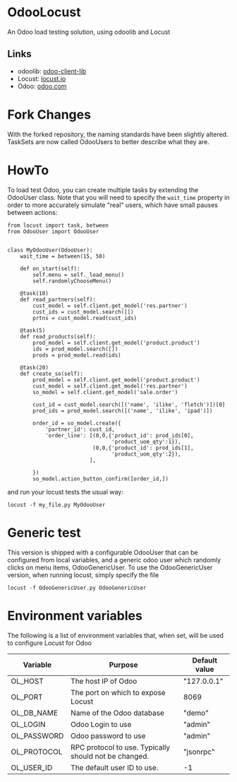 # OdooLocust

An Odoo load testing solution, using odoolib and Locust

## Links

* odoolib: <a href="https://github.com/odoo/odoo-client-lib">odoo-client-lib</a>
* Locust: <a href="http://locust.io">locust.io</a>
* Odoo: <a href="https://odoo.com">odoo.com</a>

# Fork Changes

With the forked repository, the naming standards have been slightly altered. TaskSets are now called OdooUsers to better describe what they are.

# HowTo

To load test Odoo, you can create multiple tasks by extending the OdooUser class. Note that you will need to specify the `wait_time` property in order to more accurately simulate "real" users, which have small pauses between actions:

```
from locust import task, between
from OdooUser import OdooUser


class MyOdooUser(OdooUser):
    wait_time = between(15, 50)

    def on_start(self):
        self.menu = self._load_menu()
        self.randomlyChooseMenu()

    @task(10)
    def read_partners(self):
        cust_model = self.client.get_model('res.partner')
        cust_ids = cust_model.search([])
        prtns = cust_model.read(cust_ids)
        
    @task(5)
    def read_products(self):
        prod_model = self.client.get_model('product.product')
        ids = prod_model.search([])
        prods = prod_model.read(ids)
        
    @task(20)
    def create_so(self):
        prod_model = self.client.get_model('product.product')
        cust_model = self.client.get_model('res.partner')
        so_model = self.client.get_model('sale.order')
        
        cust_id = cust_model.search([('name', 'ilike', 'fletch')])[0]
        prod_ids = prod_model.search([('name', 'ilike', 'ipad')])
        
        order_id = so_model.create({
            'partner_id': cust_id,
            'order_line': [(0,0,{'product_id': prod_ids[0], 
                                 'product_uom_qty':1}),
                           (0,0,{'product_id': prod_ids[1], 
                                 'product_uom_qty':2}),
                          ],
            
        })
        so_model.action_button_confirm([order_id,])
```

and run your locust tests the usual way:

```
locust -f my_file.py MyOdooUser
```
# Generic test

This version is shipped with a configurable OdooUser that can be configured from local variables, and a generic odoo user which randomly clicks on menu items, 
OdooGenericUser.  To use the OdooGenericUser version, when running locust, simply specify the file


```
locust -f OdooGenericUser.py OdooGenericUser
```

# Environment variables

The following is a list of environment variables that, when set, will be used to configure Locust for Odoo

| Variable | Purpose | Default value |
|-|-|-|
| OL_HOST | The host IP of Odoo | "127.0.0.1" |
| OL_PORT | The port on which to expose Locust | 8069 |
| OL_DB_NAME | Name of the Odoo database | "demo" |
| OL_LOGIN | Odoo Login to use | "admin" |
| OL_PASSWORD | Odoo password to use | "admin" |
| OL_PROTOCOL | RPC protocol to use. Typically should not be changed. | "jsonrpc" |
| OL_USER_ID | The default user ID to use.  | -1 |
